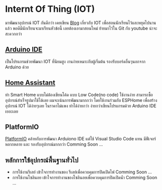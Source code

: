 # Internt Of Thing (IOT)

มาพัฒนาอุปกรณ์ IOT กันดีกว่า
เคยเขียน [Blog](https://iot-thai.blogspot.com) เกี่ยวกับ IOT เพื่อสอนนักเรียนไว้และหยุดไปนานแล้ว พอดีมีนักเรียนจะมาเรียนหัวข้อนี้ เลยต้องเอามาสอนใหม่ ย้ายมาไว้ใน Git กับ youtube น่าจะสะดวกกว่า

## [Arduino IDE](./arduino-ide/)

เป็นโปรแกรมช่วยพัฒนา IOT ที่นิยมสูง งานง่ายเหมาะกับผู้เริ่มต้น รองรับบอร์ดอื่นๆนอกจาก Arduino ด้วย

## [Home Assistant](./ha/)
ทำ Smart Home แบบไม่ต้องเขียนโค้ด แบบ Low Code(no code) ใช้งานง่าย สามารถซื้ออุปกรณ์สำเร็จรูปมาใช้ได้เลย ผมจะเน้นการพัฒนามากกว่า โดยใช้งานร่วมกับ ESPHome เพื่อสร้างอุปกรณ์ IOT ได้ง่ายๆเลย ในราคาไม่แพง ทำได้ง่ายกว่า ง่ายกว่าเขียนโปรแกรมด้วย Arduino IDE เยอะเลย

## PlatformIO
[PlatformIO](https://platformio.org/) คล้ายกับการพัฒนา Arduiono IDE แต่ใช้ Visual Studio Code แทน มีฟีเจอร์หลากหลาย และ รองรับอุปกรณ์มากกว่า 
Comming Soon ...

## หลักการใช้อุปกรณ์พื้นฐานทั่วไป
- การใช้งานรีเลย์
เข้าใจการทำงานของ รีเลย์เพื่อควบคุมการปิดเปิดไฟ Comming Soon ...
- การใช้งานโซลินอย
เข้าใจการทำงานของโซลินอยเพื่อควบคุมการปิดเปิดน้ำ Comming Soon ...



